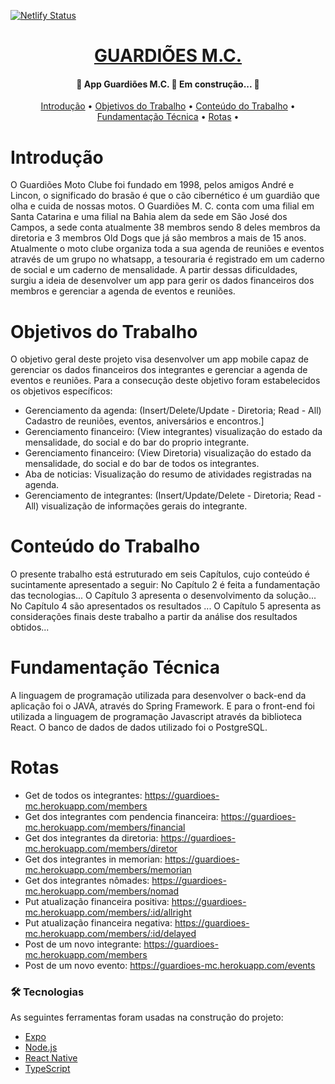 [![Netlify Status](https://api.netlify.com/api/v1/badges/d0cbfd17-2a33-4cba-9a39-66358f4b633c/deploy-status)](https://app.netlify.com/sites/guardioesmc/deploys)

<h1 align="center">
    <a href="http://guardioesmc.netlify.app/">GUARDIÕES M.C.</a>
</h1> 

<h4 align="center"> 
	🚧  App Guardiões M.C. 🚀 Em construção...  🚧
</h4>

<p align="center">
 <a href="#introdução">Introdução</a> •
 <a href="#objetivos-do-trabalho">Objetivos do Trabalho</a> • 
 <a href="#conteúdo-do-trabalho">Conteúdo do Trabalho</a> • 
 <a href="#fundamentação-técnica">Fundamentação Técnica</a> • 
 <a href="#rotas">Rotas</a> • 
</p>

# Introdução 

 O Guardiões Moto Clube foi fundado em 1998, pelos amigos André e Lincon, o significado do brasão é que o cão cibernético é um guardião que olha e cuida de nossas motos. O Guardiões M. C. conta com uma filial em Santa Catarina e uma filial na Bahia alem da sede em São José dos Campos, a sede conta atualmente 38 membros sendo 8 deles membros da diretoria e 3 membros Old Dogs que já são membros a mais de 15 anos.
 Atualmente o moto clube organiza toda a sua agenda de reuniões e eventos através de um grupo no whatsapp, a tesouraria é registrado em um caderno de social e um caderno de mensalidade. A partir dessas dificuldades, surgiu a ideia de desenvolver um app para gerir os dados financeiros dos membros e gerenciar a agenda de eventos e reuniões.

# Objetivos do Trabalho

 O objetivo geral deste projeto visa desenvolver um app mobile capaz de gerenciar os dados financeiros dos integrantes e gerenciar a agenda de eventos e reuniões.
 Para a consecução deste objetivo foram estabelecidos os objetivos específicos:
*	Gerenciamento da agenda: (Insert/Delete/Update - Diretoria; Read - All) Cadastro de reuniões, eventos, aniversários e encontros.]
*	Gerenciamento financeiro: (View integrantes) visualização do estado da mensalidade, do social e do bar do proprio integrante.
*	Gerenciamento financeiro: (View Diretoria) visualização do estado da mensalidade, do social e do bar de todos os integrantes.
*	Aba de noticias: Visualização do resumo de atividades registradas na agenda.
*	Gerenciamento de integrantes: (Insert/Update/Delete - Diretoria; Read - All) visualização de informações gerais do integrante.

# Conteúdo do Trabalho

 O presente trabalho está estruturado em seis Capítulos, cujo conteúdo é sucintamente apresentado a seguir:
 No Capítulo 2 é feita a fundamentação das tecnologias...
 O Capítulo 3 apresenta o desenvolvimento da solução...
 No Capítulo 4 são apresentados os resultados ...
 O Capítulo 5 apresenta as considerações finais  deste trabalho a partir da análise dos resultados obtidos...

# Fundamentação Técnica

 A linguagem de programação utilizada para desenvolver o back-end da aplicação foi o JAVA, através do Spring Framework. E para o front-end foi utilizada a linguagem de programação Javascript através da biblioteca React.
 O banco de dados de dados utilizado foi o PostgreSQL.

# Rotas

* Get de todos os integrantes: https://guardioes-mc.herokuapp.com/members
* Get dos integrantes com pendencia financeira: https://guardioes-mc.herokuapp.com/members/financial
* Get dos integrantes da diretoria: https://guardioes-mc.herokuapp.com/members/diretor
* Get dos integrantes in memorian: https://guardioes-mc.herokuapp.com/members/memorian
* Get dos integrantes nômades: https://guardioes-mc.herokuapp.com/members/nomad
* Put atualização financeira positiva:  https://guardioes-mc.herokuapp.com/members/:id/allright
* Put atualização financeira negativa: https://guardioes-mc.herokuapp.com/members/:id/delayed
* Post de um novo integrante: https://guardioes-mc.herokuapp.com/members
* Post de um novo evento: https://guardioes-mc.herokuapp.com/events

### 🛠 Tecnologias

As seguintes ferramentas foram usadas na construção do projeto:

- [Expo](https://expo.io/)
- [Node.js](https://nodejs.org/en/)
- [React Native](https://reactnative.dev/)
- [TypeScript](https://www.typescriptlang.org/)
